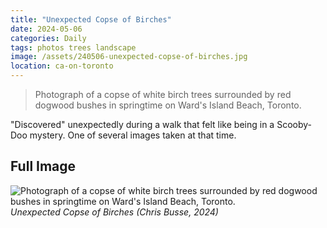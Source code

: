 ```yaml
---
title: "Unexpected Copse of Birches"
date: 2024-05-06
categories: Daily
tags: photos trees landscape
image: /assets/240506-unexpected-copse-of-birches.jpg
location: ca-on-toronto
---
```


> Photograph of a copse of white birch trees surrounded by red dogwood bushes in springtime on Ward's Island Beach, Toronto.

"Discovered" unexpectedly during a walk that felt like being in a Scooby-Doo mystery. One of several images taken at that time.

## Full Image

![Photograph of a copse of white birch trees surrounded by red dogwood bushes in springtime on Ward's Island Beach, Toronto.](/assets/240506-unexpected-copse-of-birches.jpg)
_Unexpected Copse of Birches (Chris Busse, 2024)_